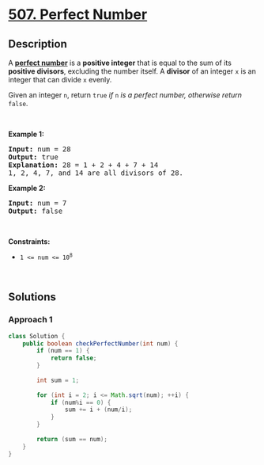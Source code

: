 # [507. Perfect Number](https://leetcode.com/problems/perfect-number)

## Description

<p>A <a href="https://en.wikipedia.org/wiki/Perfect_number" target="_blank"><strong>perfect number</strong></a> is a <strong>positive integer</strong> that is equal to the sum of its <strong>positive divisors</strong>, excluding the number itself. A <strong>divisor</strong> of an integer <code>x</code> is an integer that can divide <code>x</code> evenly.</p>

<p>Given an integer <code>n</code>, return <code>true</code><em> if </em><code>n</code><em> is a perfect number, otherwise return </em><code>false</code>.</p>
<p>&nbsp;</p>

<p><strong class="example">Example 1:</strong></p>
<pre>
<strong>Input:</strong> num = 28
<strong>Output:</strong> true
<strong>Explanation:</strong> 28 = 1 + 2 + 4 + 7 + 14
1, 2, 4, 7, and 14 are all divisors of 28.
</pre>

<p><strong class="example">Example 2:</strong></p>
<pre>
<strong>Input:</strong> num = 7
<strong>Output:</strong> false
</pre>
<p>&nbsp;</p>

<p><strong>Constraints:</strong></p>
<ul>
    <li><code>1 &lt;= num &lt;= 10<sup>8</sup></code></li>
</ul>
<p>&nbsp;</p>

## Solutions

### **Approach 1**

```java
class Solution {
    public boolean checkPerfectNumber(int num) {
        if (num == 1) {
            return false;
        }
        
        int sum = 1;
        
        for (int i = 2; i <= Math.sqrt(num); ++i) {
            if (num%i == 0) {
                sum += i + (num/i);
            }
        }
        
        return (sum == num);
    }
}
```